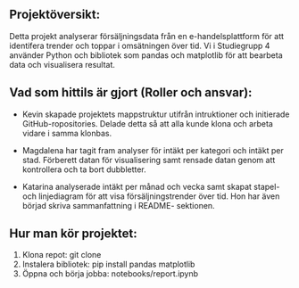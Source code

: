 ## Projektöversikt:
Detta projekt analyserar försäljningsdata från en e-handelsplattform för att identifera trender och toppar i omsätningen över tid. Vi i Studiegrupp 4 använder Python och bibliotek som pandas och matplotlib för att bearbeta data och visualisera resultat.

## Vad som hittils är gjort (Roller och ansvar):
- Kevin skapade projektets mappstruktur utifrån intruktioner och initierade GitHub-ropositories. Delade detta så att alla kunde klona och arbeta vidare i samma klonbas.

- Magdalena har tagit fram analyser för intäkt per kategori och intäkt per stad. Förberett datan för visualisering samt rensade datan genom att kontrollera och ta bort dubbletter.

- Katarina analyserade intäkt per månad och vecka samt skapat stapel- och linjediagram för att visa försäljningstrender över tid. Hon har även börjad skriva sammanfattning i README- sektionen. 

## Hur man kör projektet:
1. Klona repot: git clone <repo-url>
2. Instalera bibliotek: pip install pandas matplotlib
3. Öppna och börja jobba: notebooks/report.ipynb